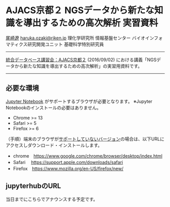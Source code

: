 # AJACS京都２ NGSデータから新たな知識を導出するための高次解析 実習資料

[尾崎遼](http://yuifu.github.io) haruka.ozaki@riken.jp
理化学研究所 情報基盤センター バイオインフォマティクス研究開発ユニット 基礎科学特別研究員


----

[統合データベース講習会：AJACS京都２](http://events.biosciencedbc.jp/training/ajacs62) (2016/09/02) における講義「NGSデータから新たな知識を導出するための高次解析」の実習用資料です。

----

## 必要な環境

[Jupyter Notebook](http://jupyter.org/) がサポートするブラウザが必要となります。
※Jupyter Notebookのインストールの必要はありません。

- Chrome >= 13
- Safari >= 5
- Firefox >= 6

（手順）端末のブラウザが[サポートしていないバージョン](http://jupyter-notebook.readthedocs.io/en/latest/notebook.html#browser-compatibility)の場合は、以下URLにアクセスしダウンロード・インストールします。

- chrome　https://www.google.com/chrome/browser/desktop/index.html
- Safari　 https://support.apple.com/downloads/safari
- Firefox　https://www.mozilla.org/en-US/firefox/new/

## jupyterhubのURL
当日までにこちらでアナウンスする予定です。

